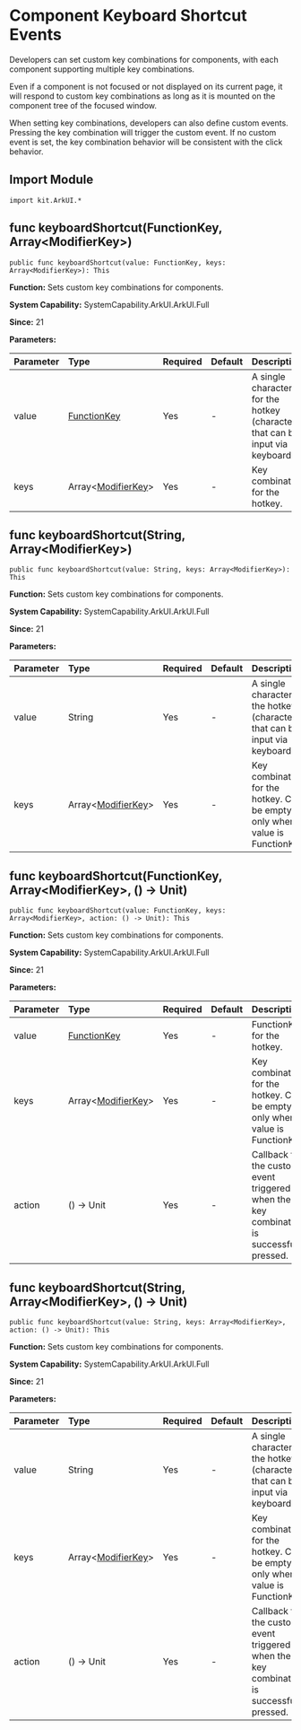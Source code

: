 # Component Keyboard Shortcut Events

Developers can set custom key combinations for components, with each component supporting multiple key combinations.

Even if a component is not focused or not displayed on its current page, it will respond to custom key combinations as long as it is mounted on the component tree of the focused window.

When setting key combinations, developers can also define custom events. Pressing the key combination will trigger the custom event. If no custom event is set, the key combination behavior will be consistent with the click behavior.

## Import Module

```cangjie
import kit.ArkUI.*
```

## func keyboardShortcut(FunctionKey, Array\<ModifierKey>)

```cangjie
public func keyboardShortcut(value: FunctionKey, keys: Array<ModifierKey>): This
```

**Function:** Sets custom key combinations for components.

**System Capability:** SystemCapability.ArkUI.ArkUI.Full

**Since:** 21

**Parameters:**

| Parameter | Type | Required | Default | Description |
|:---|:---|:---|:---|:---|
| value | [FunctionKey](./cj-common-types.md#enum-functionkey) | Yes | - | A single character for the hotkey (characters that can be input via keyboard). |
| keys | Array\<[ModifierKey](./cj-common-types.md#enum-modifierkey)> | Yes | - | Key combination for the hotkey. |

## func keyboardShortcut(String, Array\<ModifierKey>)

```cangjie
public func keyboardShortcut(value: String, keys: Array<ModifierKey>): This
```

**Function:** Sets custom key combinations for components.

**System Capability:** SystemCapability.ArkUI.ArkUI.Full

**Since:** 21

**Parameters:**

| Parameter | Type | Required | Default | Description |
|:---|:---|:---|:---|:---|
| value | String | Yes | - | A single character for the hotkey (characters that can be input via keyboard). |
| keys | Array\<[ModifierKey](./cj-common-types.md#enum-modifierkey)> | Yes | - | Key combination for the hotkey. Can be empty only when value is FunctionKey. |

## func keyboardShortcut(FunctionKey, Array\<ModifierKey>, () -> Unit)

```cangjie
public func keyboardShortcut(value: FunctionKey, keys: Array<ModifierKey>, action: () -> Unit): This
```

**Function:** Sets custom key combinations for components.

**System Capability:** SystemCapability.ArkUI.ArkUI.Full

**Since:** 21

**Parameters:**

| Parameter | Type | Required | Default | Description |
|:---|:---|:---|:---|:---|
| value | [FunctionKey](./cj-common-types.md#enum-functionkey) | Yes | - | FunctionKey for the hotkey. |
| keys | Array\<[ModifierKey](./cj-common-types.md#enum-modifierkey)> | Yes | - | Key combination for the hotkey. Can be empty only when value is FunctionKey. |
| action | () -> Unit | Yes | - | Callback for the custom event triggered when the key combination is successfully pressed. |

## func keyboardShortcut(String, Array\<ModifierKey>, () -> Unit)

```cangjie
public func keyboardShortcut(value: String, keys: Array<ModifierKey>, action: () -> Unit): This
```

**Function:** Sets custom key combinations for components.

**System Capability:** SystemCapability.ArkUI.ArkUI.Full

**Since:** 21

**Parameters:**

| Parameter | Type | Required | Default | Description |
|:---|:---|:---|:---|:---|
| value | String | Yes | - | A single character for the hotkey (characters that can be input via keyboard). |
| keys | Array\<[ModifierKey](./cj-common-types.md#enum-modifierkey)> | Yes | - | Key combination for the hotkey. Can be empty only when value is FunctionKey. |
| action | () -> Unit | Yes | - | Callback for the custom event triggered when the key combination is successfully pressed. |